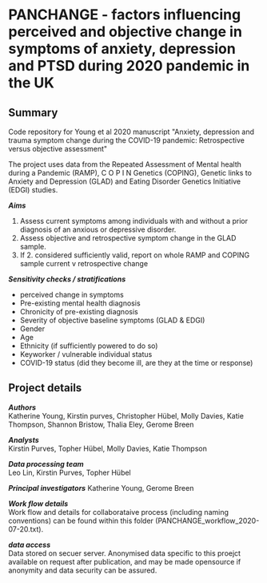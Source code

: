 # PANCHANGE - factors influencing perceived and objective change in symptoms of anxiety, depression and PTSD during 2020 pandemic in the UK

## Summary

Code repository for Young et al 2020 manuscript "Anxiety, depression and trauma symptom change during the COVID-19 pandemic: Retrospective versus objective assessment"

The project uses data from the Repeated Assessment of Mental health during a Pandemic (RAMP), C O P I N Genetics (COPING), Genetic links to Anxiety and Depression (GLAD) and Eating Disorder Genetics Initiative (EDGI) studies.

***Aims***
1) Assess current symptoms among individuals with and without a prior diagnosis of an anxious or depressive disorder.  
2) Assess objective and retrospective symptom change in the GLAD sample.   
3) If 2. considered sufficiently valid, report on whole RAMP and COPING sample current v retrospective change

***Sensitivity checks / stratifications***
* perceived change in symptoms
* Pre-existing mental health diagnosis
* Chronicity of pre-existing diagnosis 
* Severity of objective baseline symptoms (GLAD & EDGI)
* Gender
* Age
* Ethnicity (if sufficiently powered to do so)
* Keyworker / vulnerable individual status
* COVID-19 status (did they become ill, are they at the time or response)

## Project details

***Authors***   
Katherine Young, Kirstin purves, Christopher Hübel, Molly Davies, Katie Thompson, Shannon Bristow, Thalia Eley, Gerome Breen

***Analysts***     
Kirstin Purves, Topher Hübel, Molly Davies, Katie Thompson

***Data processing team***     
Leo Lin, Kirstin Purves, Topher Hübel

***Principal investigators*** 
Katherine Young, Gerome Breen

***Work flow details***  
Work flow and details for collaborataive process (including naming conventions) can be found within this folder (PANCHANGE_workflow_2020-07-20.txt).

***data access***   
Data stored on secuer server. Anonymised data specific to this proejct available on request after publication, and may be made opensource if anonymity and data security can be assured.
